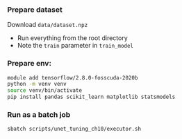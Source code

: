 ### Prepare dataset
Download `data/dataset.npz`

- Run everything from the root directory
- Note the `train` parameter in `train_model`

### Prepare env:
```bash
module add tensorflow/2.8.0-fosscuda-2020b
python -m venv venv
source venv/bin/activate
pip install pandas scikit_learn matplotlib statsmodels
```

### Run as a batch job
```bash
sbatch scripts/unet_tuning_ch10/executor.sh
```
